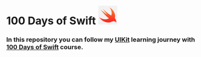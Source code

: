 # 100 Days of Swift  <img src="https://github.com/deathlezz/100-Days-of-Swift/blob/main/swift_icon.png" width=50>
### In this repository you can follow my [UIKit](https://developer.apple.com/documentation/uikit) learning journey with [100 Days of Swift](https://www.hackingwithswift.com/100) course.
